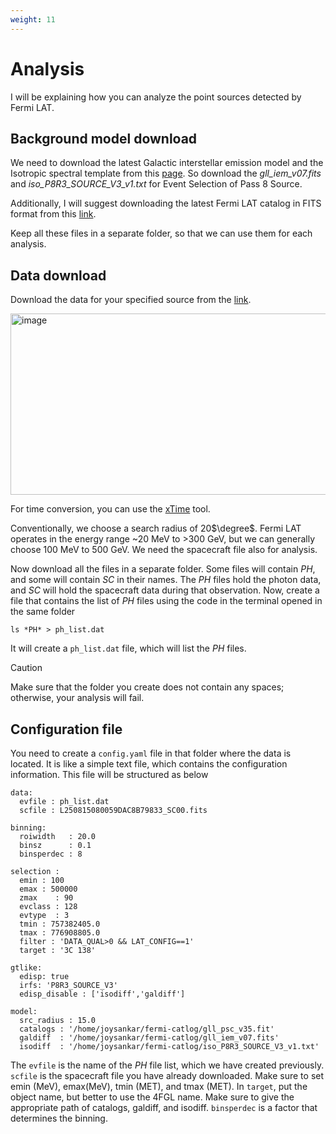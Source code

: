 ```yaml
---
weight: 11
---
```


# Analysis

I will be explaining how you can analyze the point sources detected by Fermi LAT.

## Background model download
We need to download the latest Galactic interstellar emission model and the Isotropic spectral template from this [page](https://fermi.gsfc.nasa.gov/ssc/data/access/lat/BackgroundModels.html). So download the _gll_iem_v07.fits_ and _iso_P8R3_SOURCE_V3_v1.txt_ for Event Selection of Pass 8 Source.

Additionally, I will suggest downloading the latest Fermi LAT catalog in FITS format from this [link](https://fermi.gsfc.nasa.gov/ssc/data/access/lat/14yr_catalog/).

Keep all these files in a separate folder, so that we can use them for each analysis.

## Data download
Download the data for your specified source from the [link](https://fermi.gsfc.nasa.gov/cgi-bin/ssc/LAT/LATDataQuery.cgi).

<img width="610" height="290" alt="image" src="https://github.com/user-attachments/assets/c0af4537-753e-4d11-9a81-8fbb9a390b0b" />

For time conversion, you can use the [xTime](https://heasarc.gsfc.nasa.gov/cgi-bin/Tools/xTime/xTime.pl) tool.

Conventionally, we choose a search radius of 20$`\degree`$. Fermi LAT operates in the energy range ~20 MeV to >300 GeV, but we can generally choose 100 MeV to 500 GeV. We need the spacecraft file also for analysis.

Now download all the files in a separate folder. Some files will contain _PH_, and some will contain _SC_ in their names. The _PH_ files hold the photon data, and _SC_ will hold the spacecraft data during that observation. Now, create a file that contains the list of _PH_ files using the code in the terminal opened in the same folder
```
ls *PH* > ph_list.dat
```
It will create a `ph_list.dat` file, which will list the _PH_ files.

> [!CAUTION]
> Make sure that the folder you create does not contain any spaces; otherwise, your analysis will fail.

## Configuration file
You need to create a `config.yaml` file in that folder where the data is located. It is like a simple text file, which contains the configuration information. This file will be structured as below

```YML
data:
  evfile : ph_list.dat
  scfile : L250815080059DAC8B79833_SC00.fits

binning:
  roiwidth   : 20.0
  binsz      : 0.1
  binsperdec : 8

selection :
  emin : 100
  emax : 500000
  zmax    : 90
  evclass : 128
  evtype  : 3
  tmin : 757382405.0
  tmax : 776908805.0
  filter : 'DATA_QUAL>0 && LAT_CONFIG==1'
  target : '3C 138'

gtlike:
  edisp: true
  irfs: 'P8R3_SOURCE_V3'
  edisp_disable : ['isodiff','galdiff']

model:
  src_radius : 15.0
  catalogs : '/home/joysankar/fermi-catlog/gll_psc_v35.fit'
  galdiff  : '/home/joysankar/fermi-catlog/gll_iem_v07.fits'
  isodiff  : '/home/joysankar/fermi-catlog/iso_P8R3_SOURCE_V3_v1.txt'
```

The `evfile` is the name of the _PH_ file list, which we have created previously. `scfile` is the spacecraft file you have already downloaded. Make sure to set emin (MeV), emax(MeV), tmin (MET), and tmax (MET). In `target`, put the object name, but better to use the 4FGL name. Make sure to give the appropriate path of catalogs, galdiff, and isodiff. `binsperdec` is a factor that determines the binning.
